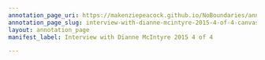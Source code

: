 ```yaml
---
annotation_page_uri: https://makenziepeacock.github.io/NoBoundaries/annotations/interview-with-dianne-mcintyre-2015-4-of-4-canvas-1-00-00-32.json
annotation_page_slug: interview-with-dianne-mcintyre-2015-4-of-4-canvas-1-00-00-32
layout: annotation_page
manifest_label: Interview with Dianne McIntyre 2015 4 of 4

---
```

